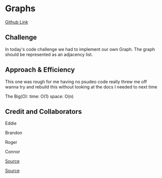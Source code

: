 # Graphs

[Github Link](https://github.com/DrPayne25/data-structures-and-algorithms/pull/43)

## Challenge

In today's code challenge we had to implement our own Graph. The graph should be represented as an adjacency list.

## Approach & Efficiency

This one was rough for me having no psudeo code really threw me off wanna try and rebuild this without looking at the docs I needed to next time

The Big(O):
    time: O(1)
    space: O(n)

## Credit and Collaborators

Eddie

Brandon

Roger

Connor

[Source](https://python-course.eu/applications-python/graphs-python.php)

[Source](https://www.educative.io/edpresso/how-to-implement-a-graph-in-python)
